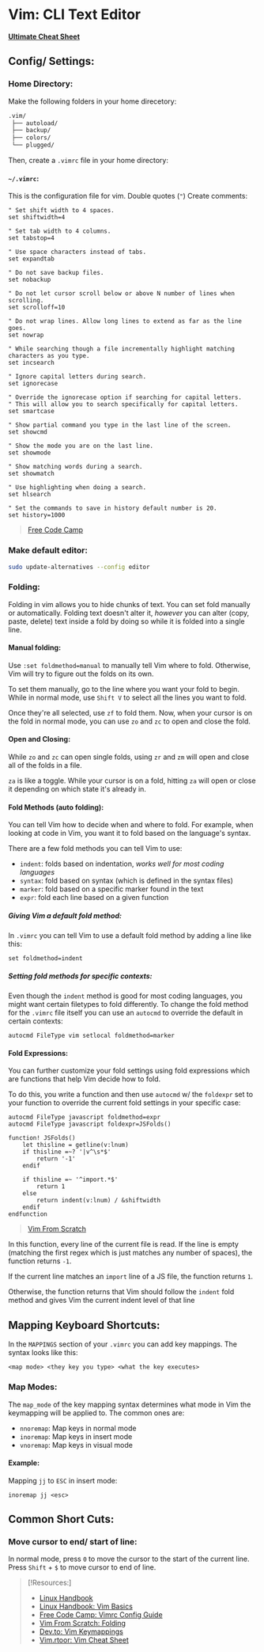 # Vim: CLI Text Editor
**[Ultimate Cheat Sheet](https://vim.rtorr.com)**

## Config/ Settings:
### Home Directory:
Make the following folders in your home direcetory:
```bash
.vim/
 ├── autoload/
 ├── backup/
 ├── colors/
 └── plugged/
```

Then, create a `.vimrc` file in your home directory:

#### `~/.vimrc`:
This is the configuration file for vim. Double quotes (`"`) Create comments:
```vimrc
" Set shift width to 4 spaces.
set shiftwidth=4

" Set tab width to 4 columns.
set tabstop=4

" Use space characters instead of tabs.
set expandtab

" Do not save backup files.
set nobackup

" Do not let cursor scroll below or above N number of lines when scrolling.
set scrolloff=10

" Do not wrap lines. Allow long lines to extend as far as the line goes.
set nowrap

" While searching though a file incrementally highlight matching characters as you type.
set incsearch

" Ignore capital letters during search.
set ignorecase

" Override the ignorecase option if searching for capital letters.
" This will allow you to search specifically for capital letters.
set smartcase

" Show partial command you type in the last line of the screen.
set showcmd

" Show the mode you are on the last line.
set showmode

" Show matching words during a search.
set showmatch

" Use highlighting when doing a search.
set hlsearch

" Set the commands to save in history default number is 20.
set history=1000
```
>	[Free Code Camp](https://www.freecodecamp.org/news/vimrc-configuration-guide-customize-your-vim-editor/)

### Make default editor:
```bash
sudo update-alternatives --config editor
```

### Folding:
Folding in vim allows you to hide chunks of text. You can set fold manually or automatically. Folding text doesn't alter it, *however* you can alter (copy, paste, delete) text inside a fold by doing so while it is folded into a single line.

#### Manual folding:
Use `:set foldmethod=manual` to manually tell Vim where to fold. Otherwise, Vim will try to figure out the folds on its own.

To set them manually, go to the line where you want your fold to begin. While in normal mode, use `Shift V` to select all the lines you want to fold.

Once they're all selected, use `zf` to fold them. Now, when your cursor is on the fold in normal mode, you can use `zo` and `zc` to open and close the fold.

#### Open and Closing:
While `zo` and `zc` can open single folds, using `zr` and `zm` will open and close all of the folds in a file.

`za` is like a toggle. While your cursor is on a fold, hitting `za` will open or close it depending on which state it's already in.

#### Fold Methods (auto folding):
You can tell Vim how to decide when and where to fold. For example, when looking at code in Vim, you want it to fold based on the language's syntax.

There are a few fold methods you can tell Vim to use:
- `indent`: folds based on indentation, *works well for most coding languages*
- `syntax`: fold based on syntax (which is defined in the syntax files)
- `marker`: fold based on a specific marker found in the text
- `expr`: fold each line based on a given function

##### Giving Vim a default fold method:
In `.vimrc` you can tell Vim to use a default fold method by adding a line like this:
```.vimrc
set foldmethod=indent
```

##### Setting fold methods for specific contexts:
Even though the `indent` method is good for most coding languages, you might want certain filetypes to fold differently. To change the fold method for the `.vimrc` file itself you can use an `autocmd` to override the default in certain contexts:
```.vimrc
autocmd FileType vim setlocal foldmethod=marker
```

#### Fold Expressions:
You can further customize your fold settings using fold expressions which are functions that help Vim decide how to fold.

To do this, you write a function and then use `autocmd` w/ the `foldexpr` set to your function to override the current fold settings in your specific case:
```.vimrc
autocmd FileType javascript foldmethod=expr
autocmd FileType javascript foldexpr=JSFolds()

function! JSFolds()
	let thisline = getline(v:lnum)
	if thisline =~? '|v^\s*$'
		return '-1'
	endif

	if thisline =~ '^import.*$'
		return 1
	else
		return indent(v:lnum) / &shiftwidth
	endif
endfunction
```
>	[Vim From Scratch](https://www.vimfromscratch.com/articles/vim-folding)

In this function, every line of the current file is read. If the line is empty (matching the first regex which is just matches any number of spaces), the function returns `-1`.

If the current line matches an `import` line of a JS file, the function returns `1`.

Otherwise, the function returns that Vim should follow the `indent` fold method and gives Vim the current indent level of that line

## Mapping Keyboard Shortcuts:
In the `MAPPINGS` section of your `.vimrc` you can add key mappings. The syntax looks like this:
```.vimrc
<map mode> <they key you type> <what the key executes>
```

### Map Modes:
The `map_mode` of the key mapping syntax determines what mode in Vim the keymapping will be applied to. The common ones are:
- `nnoremap`: Map keys in normal mode
- `inoremap`: Map keys in insert mode
- `vnoremap`: Map keys in visual mode

#### Example:
Mapping `jj` to `ESC` in insert mode:
```.vimrc
inoremap jj <esc>
```

## Common Short Cuts:
### Move cursor to end/ start of line:
In normal mode, press `0` to move the cursor to the start of the current line. Press `Shift` + `$` to move cursor to end of line.

> [!Resources:]
> - [Linux Handbook](https://linuxhandbook.com/move-start-end-line-vim/)
> - [Linux Handbook: Vim Basics](https://linuxhandbook.com/basic-vim-commands/)
> - [Free Code Camp: Vimrc Config Guide](https://www.freecodecamp.org/news/vimrc-configuration-guide-customize-your-vim-editor/)
> - [Vim From Scratch: Folding](https://www.vimfromscratch.com/articles/vim-folding)
> - [Dev.to: Vim Keymappings](https://dev.to/mr_destructive/vim-keymapping-guide-3olb)
> - [Vim.rtoor: Vim Cheat Sheet](https://vim.rtorr.com)

